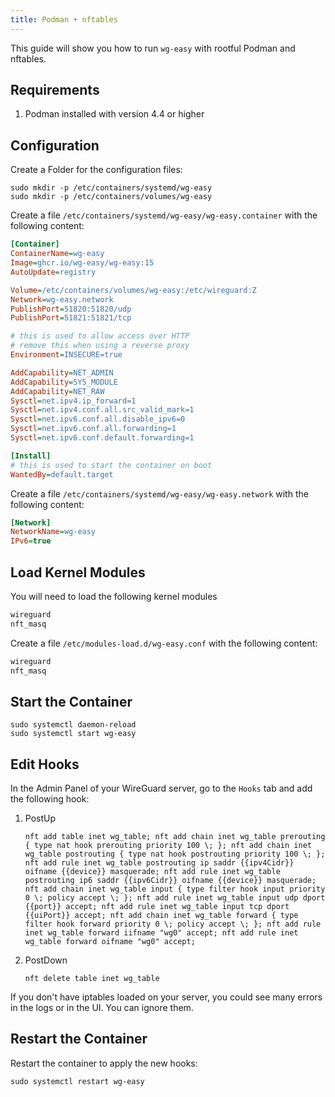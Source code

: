 ```yaml
---
title: Podman + nftables
---
```


This guide will show you how to run `wg-easy` with rootful Podman and nftables.

## Requirements

1. Podman installed with version 4.4 or higher

## Configuration

Create a Folder for the configuration files:

```shell
sudo mkdir -p /etc/containers/systemd/wg-easy
sudo mkdir -p /etc/containers/volumes/wg-easy
```

Create a file `/etc/containers/systemd/wg-easy/wg-easy.container` with the following content:

<!-- ref: major version -->

```ini
[Container]
ContainerName=wg-easy
Image=ghcr.io/wg-easy/wg-easy:15
AutoUpdate=registry

Volume=/etc/containers/volumes/wg-easy:/etc/wireguard:Z
Network=wg-easy.network
PublishPort=51820:51820/udp
PublishPort=51821:51821/tcp

# this is used to allow access over HTTP
# remove this when using a reverse proxy
Environment=INSECURE=true

AddCapability=NET_ADMIN
AddCapability=SYS_MODULE
AddCapability=NET_RAW
Sysctl=net.ipv4.ip_forward=1
Sysctl=net.ipv4.conf.all.src_valid_mark=1
Sysctl=net.ipv6.conf.all.disable_ipv6=0
Sysctl=net.ipv6.conf.all.forwarding=1
Sysctl=net.ipv6.conf.default.forwarding=1

[Install]
# this is used to start the container on boot
WantedBy=default.target
```

Create a file `/etc/containers/systemd/wg-easy/wg-easy.network` with the following content:

```ini
[Network]
NetworkName=wg-easy
IPv6=true
```

## Load Kernel Modules

You will need to load the following kernel modules

```txt
wireguard
nft_masq
```

Create a file `/etc/modules-load.d/wg-easy.conf` with the following content:

```txt
wireguard
nft_masq
```

## Start the Container

```shell
sudo systemctl daemon-reload
sudo systemctl start wg-easy
```

## Edit Hooks

In the Admin Panel of your WireGuard server, go to the `Hooks` tab and add the following hook:

1. PostUp

   ```shell
   nft add table inet wg_table; nft add chain inet wg_table prerouting { type nat hook prerouting priority 100 \; }; nft add chain inet wg_table postrouting { type nat hook postrouting priority 100 \; }; nft add rule inet wg_table postrouting ip saddr {{ipv4Cidr}} oifname {{device}} masquerade; nft add rule inet wg_table postrouting ip6 saddr {{ipv6Cidr}} oifname {{device}} masquerade; nft add chain inet wg_table input { type filter hook input priority 0 \; policy accept \; }; nft add rule inet wg_table input udp dport {{port}} accept; nft add rule inet wg_table input tcp dport {{uiPort}} accept; nft add chain inet wg_table forward { type filter hook forward priority 0 \; policy accept \; }; nft add rule inet wg_table forward iifname "wg0" accept; nft add rule inet wg_table forward oifname "wg0" accept;
   ```

2. PostDown

   ```shell
   nft delete table inet wg_table
   ```

If you don't have iptables loaded on your server, you could see many errors in the logs or in the UI. You can ignore them.

## Restart the Container

Restart the container to apply the new hooks:

```shell
sudo systemctl restart wg-easy
```
